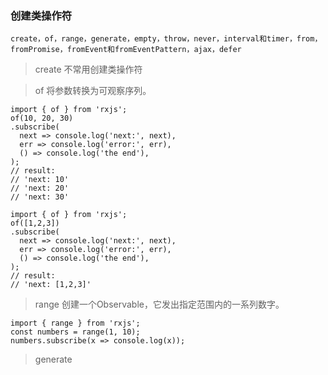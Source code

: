 ### 创建类操作符

```
create，of，range，generate，empty，throw，never，interval和timer，from，fromPromise，fromEvent和fromEventPattern，ajax，defer
```

> create 不常用创建类操作符

> of 将参数转换为可观察序列。
```
import { of } from 'rxjs';
of(10, 20, 30)
.subscribe(
  next => console.log('next:', next),
  err => console.log('error:', err),
  () => console.log('the end'),
);
// result:
// 'next: 10'
// 'next: 20'
// 'next: 30'

import { of } from 'rxjs';
of([1,2,3])
.subscribe(
  next => console.log('next:', next),
  err => console.log('error:', err),
  () => console.log('the end'),
);
// result:
// 'next: [1,2,3]'
```

> range 创建一个Observable，它发出指定范围内的一系列数字。
```
import { range } from 'rxjs';
const numbers = range(1, 10);
numbers.subscribe(x => console.log(x));
```

> generate 

